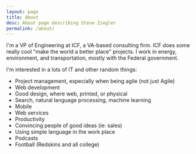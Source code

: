 ```yaml
---
layout: page
title: About
desc: About page describing Steve Ziegler
permalink: /about/
---
```


I'm a VP of Engineering at ICF, a VA-based consulting firm. ICF does some really cool "make the world a better place" projects. I work in energy, environment, and transportation, mostly with the Federal government.


I'm interested in a lots of IT and other random things:

* Project management, especially when being agile (not just Agile)
* Web development
* Good design, where web, printed, or physical
* Search, natural language processing, machine learning
* Mobile
* Web services
* Productivity
* Convincing people of good ideas (ie: sales)
* Using simple language in the work place
* Podcasts
* Football (Redskins and all college)


